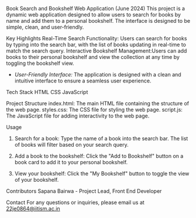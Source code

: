 Book Search and Bookshelf Web Application (June 2024)
This project is a dynamic web application designed to allow users to search for books by name and add them to a personal bookshelf. The interface is designed to be simple, clean, and user-friendly.

Key Highlights
Real-Time Search Functionality: Users can search for books by typing into the search bar, with the list of books updating in real-time to match the search query.
Interactive Bookshelf Management:Users can add books to their personal bookshelf and view the collection at any time by toggling the bookshelf view.
- *User-Friendly Interface:* The application is designed with a clean and intuitive interface to ensure a seamless user experience.

Tech Stack
HTML
CSS
JavaScript

Project Structure
index.html: The main HTML file containing the structure of the web page.
styles.css: The CSS file for styling the web page.
script.js: The JavaScript file for adding interactivity to the web page.

 Usage
1. Search for a book:
  Type the name of a book into the search bar.
  The list of books will filter based on your search query.

2. Add a book to the bookshelf:
  Click the "Add to Bookshelf" button on a book card to add it to your personal bookshelf.

3. View your bookshelf:
    Click the "My Bookshelf" button to toggle the view of your bookshelf.

Contributors
 Sapana Bairwa - Project Lead, Front End  Developer

Contact
For any questions or inquiries, please email us at 22je0864@iitism.ac.in 
